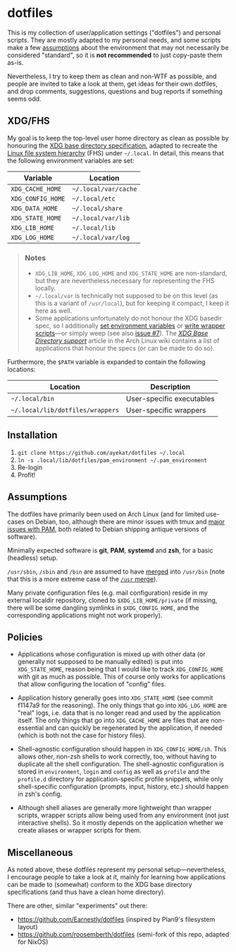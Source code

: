 dotfiles
========

This is my collection of user/application settings ("dotfiles") and personal
scripts. They are mostly adapted to my personal needs, and some scripts make a
few [assumptions](#assumptions) about the environment that may not necessarily
be considered "standard", so it is **not recommended** to just copy-paste them
as-is.

Nevertheless, I try to keep them as clean and non-WTF as possible, and people
are invited to take a look at them, get ideas for their own dotfiles, and drop
comments, suggestions, questions and bug reports if something seems odd.


XDG/FHS
-------

My goal is to keep the top-level user home directory as clean as possible by
honouring the [XDG base directory specification][fdo:xdgspec], adapted to
recreate the [Linux file system hierarchy][man:hier] (FHS) under `~/.local`. In
detail, this means that the following environment variables are set:

| Variable          | Location             |
| ----------------- | -------------------- |
| `XDG_CACHE_HOME`  | `~/.local/var/cache` |
| `XDG_CONFIG_HOME` | `~/.local/etc`       |
| `XDG_DATA_HOME`   | `~/.local/share`     |
| `XDG_STATE_HOME`  | `~/.local/var/lib`   |
| `XDG_LIB_HOME`    | `~/.local/lib`       |
| `XDG_LOG_HOME`    | `~/.local/var/log`   |

> ### Notes
> * `XDG_LIB_HOME`, `XDG_LOG_HOME` and `XDG_STATE_HOME` are non-standard, but
>   they are nevertheless necessary for representing the FHS locally.
> * `~/.local/var` is technically not supposed to be on this level (as this is a
>   variant of `/usr/local`), but for keeping it compact, I keep it here as
>   well.
> * Some applications unfortunately do not honour the XDG basedir spec, so I
>   additionally [set environment variables][file:pam_environment] or [write
>   wrapper scripts][dir:wrappers]&mdash;or simply weep (see also [issue
>   #7][issue:7]). The [*XDG Base Directory support*][aw:xdgsupport] article in
>   the Arch Linux wiki contains a list of applications that honour the specs
>   (or can be made to do so).

Furthermore, the `$PATH` variable is expanded to contain the following
locations:

| Location                         | Description                               |
| -------------------------------- | ----------------------------------------- |
| `~/.local/bin`                   | User-specific executables                 |
| `~/.local/lib/dotfiles/wrappers` | User-specific wrappers                    |


Installation
------------

1. `git clone https://github.com/ayekat/dotfiles ~/.local`
2. `ln -s .local/lib/dotfiles/pam_environment ~/.pam_environment`
3. Re-login
4. Profit!


Assumptions
-----------

The dotfiles have primarily been used on Arch Linux (and for limited use-cases
on Debian, too, although there are minor issues with tmux and [major issues with
PAM][issue:8], both related to Debian shipping antique versions of software).

Minimally expected software is **git**, **PAM**, **systemd** and **zsh**, for a
basic (headless) setup.

`/usr/sbin`, `/sbin` and `/bin` are assumed to have [merged][an:usrmerge] into
`/usr/bin` (note that this is a more extreme case of the [`/usr`
merge][fdo:usrmerge]).

Many private configuration files (e.g. mail configuration) reside in my external
localdir repository, cloned to `$XDG_LIB_HOME/private` (if missing, there will
be some dangling symlinks in `$XDG_CONFIG_HOME`, and the corresponding
applications might not work properly).


Policies
--------

* Applications whose configuration is mixed up with other data (or generally not
  supposed to be manually edited) is put into `XDG_STATE_HOME`, reason being
  that I would like to track `XDG_CONFIG_HOME` with git as much as possible.
  This of course only works for applications that allow configuring the location
  of "config" files.

* Application history generally goes into `XDG_STATE_HOME` (see commit f1147a9
  for the reasoning). The only things that go into `XDG_LOG_HOME` are "real"
  logs, i.e. data that is no longer read and used by the application itself. The
  only things that go into `XDG_CACHE_HOME` are files that are non-essential and
  can quickly be regenerated by the application, if needed (which is both not
  the case for history files).

* Shell-agnostic configuration should happen in `XDG_CONFIG_HOME/sh`. This
  allows other, non-zsh shells to work correctly, too, without having to
  duplicate all the shell configuration. The shell-agnostic configuration is
  stored in `environment`, `login` and `config` as well as `profile` and the
  `profile.d` directory for application-specific profile snippets, while only
  shell-specific configuration (prompts, input, history, etc.) should happen in
  zsh's config.

* Although shell aliases are generally more lightweight than wrapper scripts,
  wrapper scripts allow being used from any environment (not just interactive
  shells). So it mostly depends on the application whether we create aliases or
  wrapper scripts for them.


Miscellaneous
-------------

As noted above, these dotfiles represent my personal setup&mdash;nevertheless, I
encourage people to take a look at it, mainly for learning how applications can
be made to (somewhat) conform to the XDG base directory specifications (and thus
have a clean home directory).

There are other, similar "experiments" out there:

* https://github.com/Earnestly/dotfiles (inspired by Plan9's filesystem layout)
* https://github.com/roosemberth/dotfiles (semi-fork of this repo, adapted for
  NixOS)


[an:usrmerge]: https://www.archlinux.org/news/binaries-move-to-usrbin-requiring-update-intervention/
[aw:pam]: https://wiki.archlinux.org/index.php/PAM
[aw:xdgsupport]: https://wiki.archlinux.org/index.php/XDG_Base_Directory_support
[dir:wrappers]: lib/dotfiles/bin
[fdo:xdgspec]: https://specifications.freedesktop.org/basedir-spec/latest/index.html
[fdo:usrmerge]: https://www.freedesktop.org/wiki/Software/systemd/TheCaseForTheUsrMerge/
[file:pam_environment]: pam_environment
[file:pkgbuild]: archlinux/PKGBUILD
[issue:7]: https://github.com/ayekat/dotfiles/issues/7
[issue:8]: https://github.com/ayekat/dotfiles/issues/8
[issue:12]: https://github.com/ayekat/dotfiles/issues/12
[man:hier]: http://linux.die.net/man/7/hier
